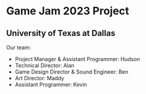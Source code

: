 # Game Jam 2023 Project
## University of Texas at Dallas

Our team:
- Project Manager & Assistant Programmer: Hudson
- Technical Director: Alan
- Game Design Director & Sound Engineer: Ben
- Art Director: Maddy
- Assistant Programmer: Kevin
